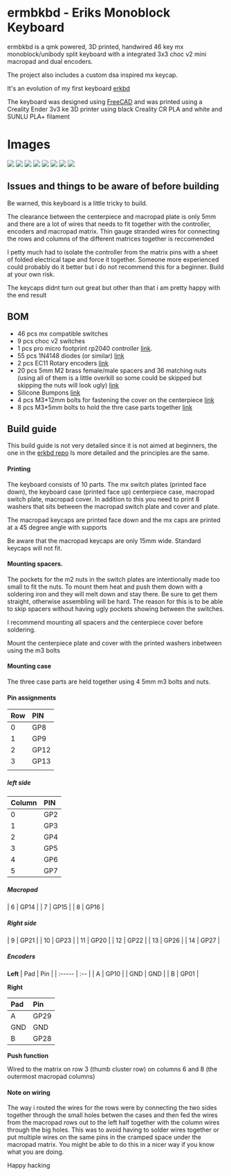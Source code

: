 # ermbkbd - Eriks Monoblock Keyboard

ermbkbd is a qmk powered, 3D printed, handwired 46 key mx monoblock/unibody split keyboard
with a integrated 3x3 choc v2 mini macropad and dual encoders.

The project also includes a custom dsa inspired mx keycap.

It's an evolution of my first keyboard [erkbd](https://github.com/erikpeyronson/erkbd/tree/main)

The keyboard was designed using [FreeCAD](https://www.freecad.org/) and was printed
using a Creality Ender 3v3 ke 3D printer using black Creality CR PLA and white and SUNLU PLA+ filament

# Images

![](images/case.png)
![](images/switch_plate.png)
![](images/centerpiece.png)
![](images/centerpiece_switch_plate.png)
![](images/centerpiece_cover.png)
![](images/macropad_keycap.png)
![](images/washer.png)
![](images/mx_keycap_1u.png)


## Issues and things to be aware of before building

Be warned, this keyboard is a little tricky to build.

The clearance between the centerpiece and macropad plate is only 5mm and there
are a lot of wires that needs to fit together with the controller, encoders and
macropad matrix. Thin gauge stranded wires for connecting the rows and columns
of the different matrices together is reccomended

I petty much had to isolate the controller from the matrix pins with a sheet of
folded electrical tape and force it together. Someone more experienced could
probably do it better but i do not recommend this for a beginner. Build at your
own risk.

The keycaps didnt turn out great but other than that i am pretty happy with the
end result

## BOM

- 46 pcs mx compatible switches
- 9 pcs choc v2 switches
- 1 pcs pro micro footprint rp2040 controller [link](https://www.aliexpress.com/item/1005005881019149.html).
- 55 pcs 1N4148 diodes (or similar) [link](https://www.amazon.com/BOJACK-Switching-IN4148-Electronic-Silicon/dp/B07Q4F3Y5W/ref=sr_1_1_sspa?crid=3MMZ7ML8I7CGW&dib=eyJ2IjoiMSJ9.th6lfaAmESxkKkYFSXmBtnT8dS5NwtA9s8sfqKmLwu3eBO_zPOu0Ya41mrhtpygxeluN1e3iT9AIG31O_zb1bJFnd62ko9kbROv37pHjwN_jcWFo97gj3JMKPYu8Xi5I1QbdG8CL1bwDgpC1WtVqcqkyThred8b1ixoINAkOGjDb6YckNC80MTeNzLpIA9w63rBuMvwVwxvcS7c2Du6ZUlCroud19O0hU6IRdDREcks.9WPV6-Eqy2ytX-RvJia_rUz3vMzoI-rqlJJ-hZotFDA&dib_tag=se&keywords=1N4148&qid=1741521218&sprefix=1n4148%2Caps%2C192&sr=8-1-spons&sp_csd=d2lkZ2V0TmFtZT1zcF9hdGY&psc=1)
- 2 pcs EC11 Rotary encoders [link](https://www.amazon.com/Encoder-Digital-Potentiometer-Compatible-Arduino/dp/B09KNC1J6H/ref=sr_1_3?crid=3VVT8OSKC7NCU&dib=eyJ2IjoiMSJ9.jPcxd6sUzMuEkDDF0LBehPbQWeiwCvjUtBKkyx9UvgGk2_fd6IlHg2P9BWC24rh6lpOtYqlDP_LAn2Dz4wtGbizYWfreiFmg51wngyeVbR-85pERG1JKV7q748bc3pzvGXSR7Si7bzC6LfTxc370QJf7rmuAo0LtxQbrZZ_X9GKjrIhA4_bC_iOOl78MOeuXOa0kMtmKLnhV09c8CvZiBRLLIAS813H4o-T_JQLihaE.Xq5dkHwbVuFNO_uTX5pwkn-zHkobnU-bV-ZrAg8hC6E&dib_tag=se&keywords=EC11+rotary+encoder&qid=1741521138&sprefix=ec11+rotary+encoder%2Caps%2C181&sr=8-3)
- 20 pcs 5mm M2 brass female/male spacers and 36 matching nuts (using all of them is a little overkill so some could be skipped but skipping the nuts will look ugly) [link](https://www.amazon.com/300pcs-Standoff-Column-Spacer-Assortment/dp/B07B9X1KY6/ref=sr_1_1_sspa?crid=FNRI9D2MPHMY&dib=eyJ2IjoiMSJ9.y_6OHFtGADLUPzid9qLjN36k5tp-CqbGHeGIimLP3i2R62ThJmQ1iJgXhqFSGinJeBZdz3SFb5sotDVXKgY3Dp24xXY3m5ebrqkvdkpZi706RMQIYB8bHJsu62uluYEnW-1uIN6ah7u3b4_4mk75GHBtLuD1QAh4ZV2fOxnffP01UHZdrOQLbaOYVAs20fvhqq0R1Sp3ctwRM31H6c0mYYWVaz6Q0eMG4vBtDXteQ1o.36RmGFCK1Bf6vSc2pew5PqODswY29PWJRDmMNXpdzCk&dib_tag=se&keywords=5mm+brass+standoff+bolt&qid=1741522139&sprefix=5mm+brass+standoff+bolt%2Caps%2C160&sr=8-1-spons&sp_csd=d2lkZ2V0TmFtZT1zcF9hdGY&psc=1)
- Silicone Bumpons [link](https://www.amazon.com/Cabinet-Bumpers-Adhesive-Cupboard-Cabinets/dp/B08BR6CGWL/ref=sr_1_2_sspa?crid=2R3FVT1FF83FP&dib=eyJ2IjoiMSJ9.HlCY5mroUOlPekD11gc8o0V-BGT64UObvsAT_tCslk8rr8NY-JUccNSfjtRveq6Ld9DIiQZfhHP--1pdl41yEkG-ar-JnpTY58S3Tzd5hOmR-73fCJaPU0OJS8zPANIgGzhLDYd5dqsyxbjQprrT6S7glZi-fg_IqdFHMRsR55gz9dKke7UcRpYVD9vOb-9aPSuQgyYawxX-KIKoP6TwMMtjsec4ManRRgxPpa6Gj1fbJUGqhQ3k7dR2CIy69-tYzJNch9xzVfuuWBLwCXLEU6PXyqj8vvAK3xM-B1uDY00.tJIeLNZYbpmH0gBsW9MHueg4j5IVlZ6XXtWHiRL6TPw&dib_tag=se&keywords=bumpons&qid=1741522202&sprefix=bumpons%2Caps%2C179&sr=8-2-spons&sp_csd=d2lkZ2V0TmFtZT1zcF9hdGY&th=1)
- 4 pcs M3*12mm bolts for fastening the cover on the centerpiece [link](https://www.amazon.com/Besitu-1600Pcs-Assortment-Washers-Printing/dp/B0D1KQCBMT/ref=sr_1_6?crid=FF8D9TQE12PD&dib=eyJ2IjoiMSJ9.ANdYAdt-eBS1_wBLEXTFREbpBsTE1o6_PSig-IMp5bO_1pEm8eb9Xfx_FO0jkI6yLpr7L1aqy4BVDbxBYGSbiThtGDW-1yMrAiPSH4v004fyRW-ih5iYIQaDZL4-0-lKpBnjxTlGuBKlTFsPOzh3yPlZO05uOl2BOvYaOwS6SCAF7aDhwZDmElZgAsP-y2EThyrv5E4pWGNeibNI8PgvDHnBlnJp7fizdNvRgcjpFaQ.KWUnckp9KzmS-oWd5Xicjg0m84zomdU3XFOxC11ljlM&dib_tag=se&keywords=m3%2B12%2Ballen%2Bhead%2Bkit&qid=1741522336&sprefix=m3%2B12%2Ballen%2Bhead%2Bki%2Caps%2C154&sr=8-6&th=1)
- 8 pcs M3*5mm bolts to hold the thre case parts together [link](https://www.amazon.com/Besitu-1600Pcs-Assortment-Washers-Printing/dp/B0D1KQCBMT/ref=sr_1_6?crid=FF8D9TQE12PD&dib=eyJ2IjoiMSJ9.ANdYAdt-eBS1_wBLEXTFREbpBsTE1o6_PSig-IMp5bO_1pEm8eb9Xfx_FO0jkI6yLpr7L1aqy4BVDbxBYGSbiThtGDW-1yMrAiPSH4v004fyRW-ih5iYIQaDZL4-0-lKpBnjxTlGuBKlTFsPOzh3yPlZO05uOl2BOvYaOwS6SCAF7aDhwZDmElZgAsP-y2EThyrv5E4pWGNeibNI8PgvDHnBlnJp7fizdNvRgcjpFaQ.KWUnckp9KzmS-oWd5Xicjg0m84zomdU3XFOxC11ljlM&dib_tag=se&keywords=m3%2B12%2Ballen%2Bhead%2Bkit&qid=1741522336&sprefix=m3%2B12%2Ballen%2Bhead%2Bki%2Caps%2C154&sr=8-6&th=1)

## Build guide

This build guide is not very detailed since it is not aimed at beginners, the one in the [erkbd repo](https://github.com/erikpeyronson/erkbd/tree/main)
Is more detailed and the principles are the same.



#### Printing

The keyboard consists of 10 parts. The mx switch plates (printed face down), the keyboard case
(printed face up) centerpiece case, macropad switch plate, macropad cover. In addition to this
you need to print 8 washers that sits between the macropad switch plate and cover and plate.

The macropad keycaps are printed face down and the mx caps are printed at a 45
degree angle with supports

Be aware that the macropad keycaps are only 15mm wide. Standard keycaps will not fit.

#### Mounting spacers.

The pockets for the m2 nuts in the switch plates are intentionally made too
small to fit the nuts. To mount them heat and push them down with a soldering
iron and they will melt down and stay there. Be sure to get them straight,
otherwise assembling will be hard. The reason for this is to be able to skip
spacers without having ugly pockets showing between the switches.

I recommend mounting all spacers and the centerpiece cover before soldering.

Mount the centerpiece plate and cover with the printed washers inbetween using
the m3 bolts

#### Mounting case

The three case parts are held together using 4 5mm m3 bolts and nuts.

#### Pin assignments

| Row | PIN  |
| :-- | :--  |
| 0   | GP8  |
| 1   | GP9  |
| 2   | GP12 |
| 3   | GP13 |
|     |      |

##### left side
| Column | PIN  |
| :----- | :--- |
| 0      | GP2 |
| 1      | GP3 |
| 2      | GP4 |
| 3      | GP5 |
| 4      | GP6 |
| 5      | GP7 |

##### Macropad
| 6      | GP14 |
| 7      | GP15 |
| 8      | GP16 |

##### Right side
| 9       | GP21 |
| 10      | GP23 |
| 11      | GP20 |
| 12      | GP22 |
| 13      | GP26 |
| 14      | GP27 |

##### Encoders

**Left**
| Pad    | Pin  |
| :----- | :--  |
| A      | GP10 |
| GND    | GND  |
| B      | GP01 |

**Right**

| Pad    | Pin |
| :----- | :-- |
| A      | GP29 |
| GND    | GND  |
| B      | GP28 |

**Push function**

Wired to the matrix on row 3 (thumb cluster row) on columns 6 and 8 (the outermost macropad columns)

#### Note on wiring

The way i routed the wires for the rows were by connecting the two sides
together through the small holes betwen the cases and then fed the wires from
the macropad rows out to the left half together with the column wires through
the big holes. This was to avoid having to solder wires together or put multiple
wires on the same pins in the cramped space under the macropad matrix. You might
be able to do this in a nicer way if you know what you are doing.

Happy hacking